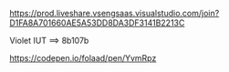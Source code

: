 https://prod.liveshare.vsengsaas.visualstudio.com/join?D1FA8A701660AE5A53DD8DA3DF3141B2213C

Violet IUT ==> 8b107b

https://codepen.io/folaad/pen/YvmRpz